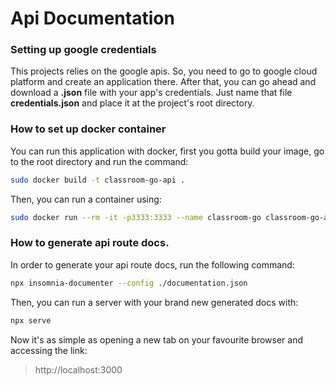 # Api Documentation

### Setting up google credentials
This projects relies on the google apis. So, you need to go to google cloud platform and 
create an application there. After that, you can go ahead and download a __.json__ file with 
your app's credentials. Just name that file __credentials.json__ and place it at the project's
root directory.

### How to set up docker container
You can run this application with docker, first you gotta build your image,
go to the root directory and run the command: 

```bash
sudo docker build -t classroom-go-api .
```

Then, you can run a container using: 

```bash
sudo docker run --rm -it -p3333:3333 --name classroom-go classroom-go-api
```

### How to generate api route docs.
In order to generate your api route docs, run the following command:

```bash
npx insomnia-documenter --config ./documentation.json
```

Then, you can run a server with your brand new generated docs with:

```bash
npx serve
```

Now it's as simple as opening a new tab on your favourite browser and accessing the link:
> http://localhost:3000
